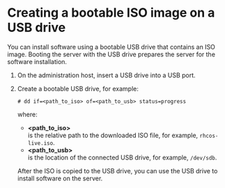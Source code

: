 # Creating a bootable ISO image on a USB drive

You can install software using a bootable USB drive that contains an ISO image. Booting the server with the USB drive prepares the server for the software installation.

1. On the administration host, insert a USB drive into a USB port.
2. Create a bootable USB drive, for example:

   ```terminal
   # dd if=<path_to_iso> of=<path_to_usb> status=progress
   ```

   where:

   * **&lt;path_to_iso>**\
   is the relative path to the downloaded ISO file, for example, `rhcos-live.iso`.
   * **&lt;path_to_usb>**\
   is the location of the connected USB drive, for example, `/dev/sdb`.

   After the ISO is copied to the USB drive, you can use the USB drive to install software on the server.
